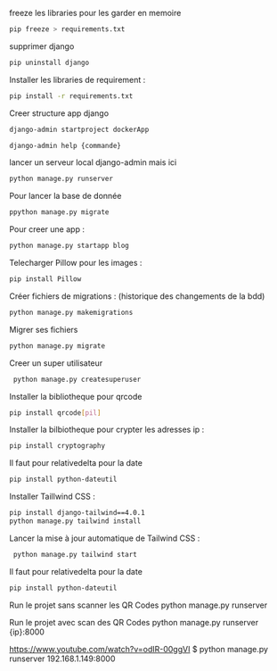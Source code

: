 freeze les libraries pour les garder en memoire 
```bash
pip freeze > requirements.txt
```

supprimer django 
```bash
pip uninstall django
```

Installer les libraries de requirement :
```bash
pip install -r requirements.txt 
```

Creer structure app django
```bash
django-admin startproject dockerApp
```
```bash
django-admin help {commande}
```

lancer un serveur local
django-admin mais ici
```bash
python manage.py runserver
```

Pour lancer la base de donnée
```bash
ppython manage.py migrate 
```

Pour creer une app :
```bash
python manage.py startapp blog
```

Telecharger Pillow pour les images :
```bash
pip install Pillow
```


Créer fichiers de migrations : (historique des changements de la bdd)
```bash
python manage.py makemigrations
```

Migrer ses fichiers 
```bash
python manage.py migrate
```

Creer un super utilisateur

```bash
 python manage.py createsuperuser
```

Installer la bibliotheque pour qrcode
```bash
pip install qrcode[pil]
```

Installer la bilbiotheque pour crypter les adresses ip :
```bash
pip install cryptography
```

Il faut pour relativedelta  pour la date 
```bash
pip install python-dateutil
```

Installer Taillwind CSS : 
```bash
pip install django-tailwind==4.0.1
python manage.py tailwind install
```

Lancer la mise à jour automatique de Tailwind CSS : 
```bash
 python manage.py tailwind start
```

Il faut pour relativedelta  pour la date 
```bash
pip install python-dateutil
```

Run le projet sans scanner les QR Codes
 python manage.py runserver

Run le projet avec scan des QR Codes 
python manage.py runserver {ip}:8000


https://www.youtube.com/watch?v=odIR-00ggVI
$ python manage.py runserver 192.168.1.149:8000



